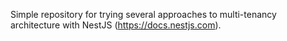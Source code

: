 Simple repository for trying several approaches to multi-tenancy architecture with NestJS (https://docs.nestjs.com).
